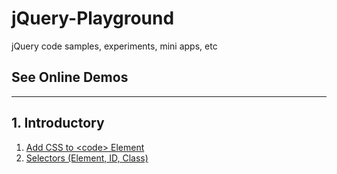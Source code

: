 # jQuery-Playground

jQuery code samples, experiments, mini apps, etc

## See Online Demos

<hr>

## 1. Introductory

1. [Add CSS to &lt;code&gt; Element](https://abeerration.github.io/jQuery-Playground/demos/1-Introductory/01-add-css-to-code-element.html)
2. [Selectors (Element, ID, Class)](https://abeerration.github.io/jQuery-Playground/demos/1-Introductory/02-selectors.html)
